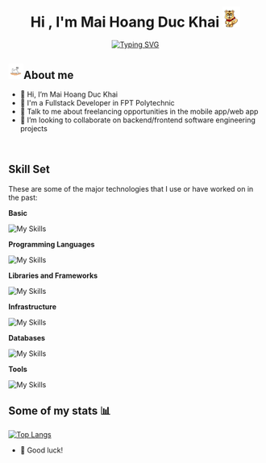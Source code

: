 <h1 align="center"><b>Hi , I'm Mai Hoang Duc Khai </b><img src="./assets/hi.gif" width="35"></h1>

<p align="center">
<a href="https://git.io/typing-svg"><img src="https://readme-typing-svg.demolab.com?font=Montserrat&weight=600&size=24&pause=1000&color=F7DB1A&center=true&vCenter=true&width=1080&height=24&lines=Life+is+a+journey+of+self-discovery+and+endless+possibilities.+;Every+person+has+a+unique+story+waiting+to+be+told.;The+beauty+of+life+lies+in+embracing+both+joys+and+challenges" alt="Typing SVG" /></a>
</p>

## <picture><img src = "./assets/about_me.gif" width =30px>**About me**</picture>

- 👋 Hi, I’m Mai Hoang Duc Khai
- 💼 I'm a Fullstack Developer in FPT Polytechnic
- 💬 Talk to me about freelancing opportunities in the mobile app/web app
- 👯 I’m looking to collaborate on backend/frontend software engineering projects

<br>

## Skill Set

These are some of the major technologies that I use or have worked on in the past:

**Basic**

<img src="https://skillicons.dev/icons?i=html,css,figma&perline=8&theme=light" alt="My Skills" />

**Programming Languages**

<img src="https://skillicons.dev/icons?i=java,js,typescript,java,golang&perline=8&theme=light" alt="My Skills" />

**Libraries and Frameworks**

<img src="https://skillicons.dev/icons?i=redux,tailwind,react,express,nextjs,atom,nestjs&perline=8&theme=light" alt="My Skills" />

**Infrastructure**

<img src="https://skillicons.dev/icons?i=firebase,googlecloud,docker,nodejs,gradle&perline=8&theme=light" alt="My Skills" />

**Databases**

<img src="https://skillicons.dev/icons?i=mysql,postgres,mongodb,redis&perline=8&theme=light" alt="My Skills" />

**Tools**

<img src="https://skillicons.dev/icons?i=vscode,androidstudio,idea,postman,linux,git,github&perline=8&theme=light" alt="My Skills" />

## Some of my stats :bar_chart:

[![Top Langs](https://github-readme-stats.vercel.app/api/top-langs/?username=vixyninja&layout=compact&theme=vision-friendly-dark&langs_count=8)](https://github.com/anuraghazra/github-readme-stats)


- :seedling: Good luck!
